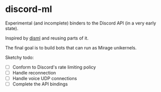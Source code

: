 # discord-ml
Experimental (and incomplete) binders to the Discord API (in a very early state).

Inspired by [disml](https://github.com/Mishio595/disml) and reusing parts of it.

The final goal is to build bots that can run as Mirage unikernels.

Sketchy todo:
- [ ] Conform to Discord's rate limiting policy
- [ ] Handle reconnection
- [ ] Handle voice UDP connections
- [ ] Complete the API bindings